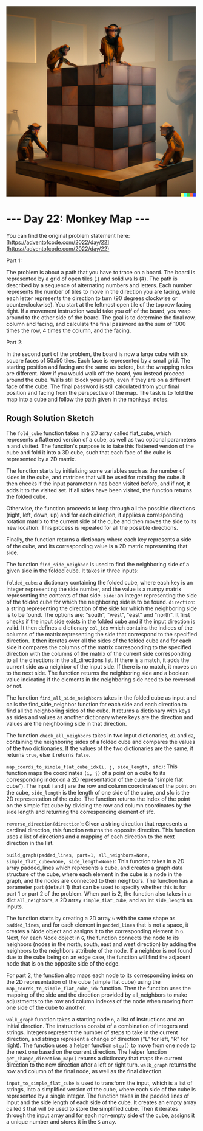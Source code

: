 <img src="https://github.com/MarkusThill/AdventOfCode/blob/f41e36ffeee570973016dfa9cc9afccdeb681521/2022/day22/monkeys_cube.png" width="500" height="500">

# --- Day 22: Monkey Map ---

You can find the original problem statement here: [https://adventofcode.com/2022/day/22](https://adventofcode.com/2022/day/22)

Part 1:

The problem is about a path that you have to trace on a board. The board is represented by a grid of open tiles (.) and solid walls (#). The path is described by a sequence of alternating numbers and letters. Each number represents the number of tiles to move in the direction you are facing, while each letter represents the direction to turn (90 degrees clockwise or counterclockwise). You start at the leftmost open tile of the top row facing right. If a movement instruction would take you off of the board, you wrap around to the other side of the board. The goal is to determine the final row, column and facing, and calculate the final password as the sum of 1000 times the row, 4 times the column, and the facing.

Part 2:

In the second part of the problem, the board is now a large cube with six square faces of 50x50 tiles. Each face is represented by a small grid. The starting position and facing are the same as before, but the wrapping rules are different. Now if you would walk off the board, you instead proceed around the cube. Walls still block your path, even if they are on a different face of the cube. The final password is still calculated from your final position and facing from the perspective of the map. The task is to fold the map into a cube and follow the path given in the monkeys' notes.

## Rough Solution Sketch

The `fold_cube` function takes in a 2D array called flat_cube, which represents a flattened version of a cube, as well as two optional parameters n and visited. The function's purpose is to take this flattened version of the cube and fold it into a 3D cube, such that each face of the cube is represented by a 2D matrix.

The function starts by initializing some variables such as the number of sides in the cube, and matrices that will be used for rotating the cube. It then checks if the input parameter n has been visited before, and if not, it adds it to the visited set. If all sides have been visited, the function returns the folded cube.

Otherwise, the function proceeds to loop through all the possible directions (right, left, down, up) and for each direction, it applies a corresponding rotation matrix to the current side of the cube and then moves the side to its new location. This process is repeated for all the possible directions.

Finally, the function returns a dictionary where each key represents a side of the cube, and its corresponding value is a 2D matrix representing that side.


The function `find_side_neighbor` is used to find the neighboring side of a given side in the folded cube. It takes in three inputs:

`folded_cube`: a dictionary containing the folded cube, where each key is an integer representing the side number, and the value is a numpy matrix representing the contents of that side.
`side`: an integer representing the side of the folded cube for which the neighboring side is to be found.
`direction`: a string representing the direction of the side for which the neighboring side is to be found. The options are: "south", "west", "east" and "north".
It first checks if the input side exists in the folded cube and if the input direction is valid. It then defines a dictionary `col_idx` which contains the indices of the columns of the matrix representing the side that correspond to the specified direction. It then iterates over all the sides of the folded cube and for each side it compares the columns of the matrix corresponding to the specified direction with the columns of the matrix of the current side corresponding to all the directions in the all_directions list. If there is a match, it adds the current side as a neighbor of the input side. If there is no match, it moves on to the next side. The function returns the neighboring side and a boolean value indicating if the elements in the neighboring side need to be reversed or not.

The function `find_all_side_neighbors` takes in the folded cube as input and calls the find_side_neighbor function for each side and each direction to find all the neighboring sides of the cube. It returns a dictionary with keys as sides and values as another dictionary where keys are the direction and values are the neighboring side in that direction.

The function `check_all_neighbors` takes in two input dictionaries, `d1` and `d2`, containing the neighboring sides of a folded cube and compares the values of the two dictionaries. If the values of the two dictionaries are the same, it returns `true`, else it returns `false`.


`map_coords_to_simple_flat_cube_idx(i, j, side_length, sfc)`: This function maps the coordinates `(i, j)` of a point on a cube to its corresponding index on a 2D representation of the cube (a "simple flat cube"). The input i and j are the row and column coordinates of the point on the cube, `side_length` is the length of one side of the cube, and sfc is the 2D representation of the cube. The function returns the index of the point on the simple flat cube by dividing the row and column coordinates by the side length and returning the corresponding element of sfc.


`reverse_direction(direction)`: Given a string direction that represents a cardinal direction, this function returns the opposite direction. This function uses a list of directions and a mapping of each direction to the next direction in the list.

`build_graph(padded_lines, part=1, all_neighbors=None, simple_flat_cube=None, side_length=None)`: This function takes in a 2D array padded_lines which represents a cube, and creates a graph data structure of the cube, where each element in the cube is a node in the graph, and the nodes are connected to their neighbors. The function has a parameter part (default 1) that can be used to specify whether this is for part 1 or part 2 of the problem. When part is 2, the function also takes in a dict `all_neighbors`, a 2D array `simple_flat_cube`, and an int `side_length` as inputs.

The function starts by creating a 2D array `G` with the same shape as `padded_lines`, and for each element in `padded_lines` that is not a space, it creates a Node object and assigns it to the corresponding element in `G`. Next, for each Node object in `G`, the function connects the node to its neighbors (nodes in the north, south, east and west direction) by adding the neighbors to the neighbors attribute of the node. If a neighbor is not found due to the cube being on an edge case, the function will find the adjacent node that is on the opposite side of the edge.

For part 2, the function also maps each node to its corresponding index on the 2D representation of the cube (simple flat cube) using the `map_coords_to_simple_flat_cube_idx` function. Then the function uses the mapping of the side and the direction provided by all_neighbors to make adjustments to the row and column indexes of the node when moving from one side of the cube to another.


`walk_graph` function takes a starting node `n`, a list of instructions and an initial direction. The instructions consist of a combination of integers and strings. Integers represent the number of steps to take in the current direction, and strings represent a change of direction ("L" for left, "R" for right). The function uses a helper function `step()` to move from one node to the next one based on the current direction. The helper function `get_change_direction_map()` returns a dictionary that maps the current direction to the new direction after a left or right turn. `walk_graph` returns the row and column of the final node, as well as the final direction.

`input_to_simple_flat_cube` is used to transform the input, which is a list of strings, into a simplified version of the cube, where each side of the cube is represented by a single integer. The function takes in the padded lines of input and the side length of each side of the cube. It creates an empty array called `S` that will be used to store the simplified cube. Then it iterates through the input array and for each non-empty side of the cube, assigns it a unique number and stores it in the `S` array.

